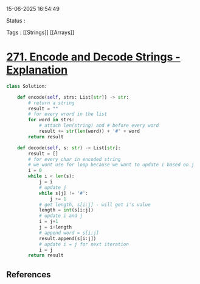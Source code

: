 15-06-2025 16:54:49

Status :

Tags : [[Strings]] [[Arrays]]

# [271. Encode and Decode Strings - Explanation](https://neetcode.io/solutions/encode-and-decode-strings) 

```python
class Solution:

    def encode(self, strs: List[str]) -> str:
        # return a string
        result = ""
        # for every wrord in the list
        for word in strs:   
            # attach len(string) and # before every word 
            result += str(len(word)) + '#' + word
        return result

    def decode(self, s: str) -> List[str]:
        result = []
        # for every char in encoded string
        # we wont use for loop because we want to update i based on j
        i = 0
        while i < len(s):
            j = i 
            # update j
            while s[j] != '#':
                j += 1
            # get length, s[i:j] - will get i's value
            length = int(s[i:j])    
            # update i and j
            i = j+1
            j = i+length
            # append word = s[i:j]
            result.append(s[i:j])
            # update i = j for next iteration
            i = j
        return result 
```

## References


